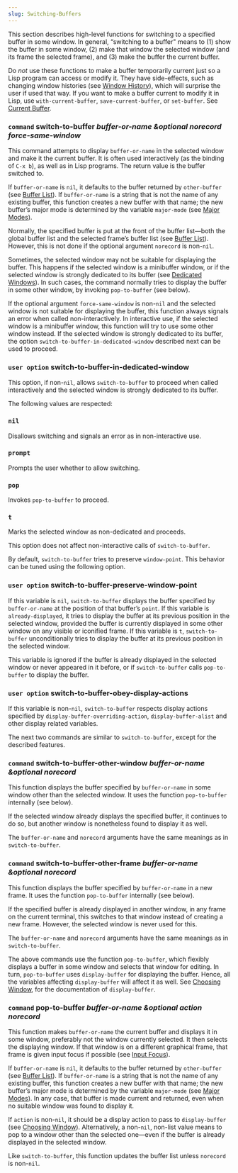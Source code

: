 ```yaml
---
slug: Switching-Buffers
---
```


This section describes high-level functions for switching to a specified buffer in some window. In general, “switching to a buffer" means to (1) show the buffer in some window, (2) make that window the selected window (and its frame the selected frame), and (3) make the buffer the current buffer.

Do *not* use these functions to make a buffer temporarily current just so a Lisp program can access or modify it. They have side-effects, such as changing window histories (see [Window History](Window-History)), which will surprise the user if used that way. If you want to make a buffer current to modify it in Lisp, use `with-current-buffer`, `save-current-buffer`, or `set-buffer`. See [Current Buffer](Current-Buffer).

### <span className="tag command">`command`</span> **switch-to-buffer** *buffer-or-name \&optional norecord force-same-window*

This command attempts to display `buffer-or-name` in the selected window and make it the current buffer. It is often used interactively (as the binding of `C-x b`), as well as in Lisp programs. The return value is the buffer switched to.

If `buffer-or-name` is `nil`, it defaults to the buffer returned by `other-buffer` (see [Buffer List](Buffer-List)). If `buffer-or-name` is a string that is not the name of any existing buffer, this function creates a new buffer with that name; the new buffer’s major mode is determined by the variable `major-mode` (see [Major Modes](Major-Modes)).

Normally, the specified buffer is put at the front of the buffer list—both the global buffer list and the selected frame’s buffer list (see [Buffer List](Buffer-List)). However, this is not done if the optional argument `norecord` is non-`nil`.

Sometimes, the selected window may not be suitable for displaying the buffer. This happens if the selected window is a minibuffer window, or if the selected window is strongly dedicated to its buffer (see [Dedicated Windows](Dedicated-Windows)). In such cases, the command normally tries to display the buffer in some other window, by invoking `pop-to-buffer` (see below).

If the optional argument `force-same-window` is non-`nil` and the selected window is not suitable for displaying the buffer, this function always signals an error when called non-interactively. In interactive use, if the selected window is a minibuffer window, this function will try to use some other window instead. If the selected window is strongly dedicated to its buffer, the option `switch-to-buffer-in-dedicated-window` described next can be used to proceed.

### <span className="tag useroption">`user option`</span> **switch-to-buffer-in-dedicated-window**

This option, if non-`nil`, allows `switch-to-buffer` to proceed when called interactively and the selected window is strongly dedicated to its buffer.

The following values are respected:

### `nil`

Disallows switching and signals an error as in non-interactive use.

### `prompt`

Prompts the user whether to allow switching.

### `pop`

Invokes `pop-to-buffer` to proceed.

### `t`

Marks the selected window as non-dedicated and proceeds.

This option does not affect non-interactive calls of `switch-to-buffer`.

By default, `switch-to-buffer` tries to preserve `window-point`. This behavior can be tuned using the following option.

### <span className="tag useroption">`user option`</span> **switch-to-buffer-preserve-window-point**

If this variable is `nil`, `switch-to-buffer` displays the buffer specified by `buffer-or-name` at the position of that buffer’s `point`. If this variable is `already-displayed`, it tries to display the buffer at its previous position in the selected window, provided the buffer is currently displayed in some other window on any visible or iconified frame. If this variable is `t`, `switch-to-buffer` unconditionally tries to display the buffer at its previous position in the selected window.

This variable is ignored if the buffer is already displayed in the selected window or never appeared in it before, or if `switch-to-buffer` calls `pop-to-buffer` to display the buffer.

### <span className="tag useroption">`user option`</span> **switch-to-buffer-obey-display-actions**

If this variable is non-`nil`, `switch-to-buffer` respects display actions specified by `display-buffer-overriding-action`, `display-buffer-alist` and other display related variables.

The next two commands are similar to `switch-to-buffer`, except for the described features.

### <span className="tag command">`command`</span> **switch-to-buffer-other-window** *buffer-or-name \&optional norecord*

This function displays the buffer specified by `buffer-or-name` in some window other than the selected window. It uses the function `pop-to-buffer` internally (see below).

If the selected window already displays the specified buffer, it continues to do so, but another window is nonetheless found to display it as well.

The `buffer-or-name` and `norecord` arguments have the same meanings as in `switch-to-buffer`.

### <span className="tag command">`command`</span> **switch-to-buffer-other-frame** *buffer-or-name \&optional norecord*

This function displays the buffer specified by `buffer-or-name` in a new frame. It uses the function `pop-to-buffer` internally (see below).

If the specified buffer is already displayed in another window, in any frame on the current terminal, this switches to that window instead of creating a new frame. However, the selected window is never used for this.

The `buffer-or-name` and `norecord` arguments have the same meanings as in `switch-to-buffer`.

The above commands use the function `pop-to-buffer`, which flexibly displays a buffer in some window and selects that window for editing. In turn, `pop-to-buffer` uses `display-buffer` for displaying the buffer. Hence, all the variables affecting `display-buffer` will affect it as well. See [Choosing Window](Choosing-Window), for the documentation of `display-buffer`.

### <span className="tag command">`command`</span> **pop-to-buffer** *buffer-or-name \&optional action norecord*

This function makes `buffer-or-name` the current buffer and displays it in some window, preferably not the window currently selected. It then selects the displaying window. If that window is on a different graphical frame, that frame is given input focus if possible (see [Input Focus](Input-Focus)).

If `buffer-or-name` is `nil`, it defaults to the buffer returned by `other-buffer` (see [Buffer List](Buffer-List)). If `buffer-or-name` is a string that is not the name of any existing buffer, this function creates a new buffer with that name; the new buffer’s major mode is determined by the variable `major-mode` (see [Major Modes](Major-Modes)). In any case, that buffer is made current and returned, even when no suitable window was found to display it.

If `action` is non-`nil`, it should be a display action to pass to `display-buffer` (see [Choosing Window](Choosing-Window)). Alternatively, a non-`nil`, non-list value means to pop to a window other than the selected one—even if the buffer is already displayed in the selected window.

Like `switch-to-buffer`, this function updates the buffer list unless `norecord` is non-`nil`.
